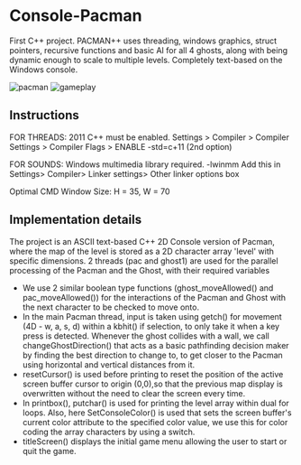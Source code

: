 # Console-Pacman
First C++ project. PACMAN++ uses threading, windows graphics, struct pointers, recursive functions and basic AI for all 4 ghosts, along with being dynamic enough to scale to multiple levels. Completely text-based on the Windows console.

![pacman](https://user-images.githubusercontent.com/45783867/196856309-a79d3a0b-b26c-4dd9-ba9b-6819862c072d.png)
![gameplay](https://user-images.githubusercontent.com/45783867/196856327-42de01e2-f029-48a2-9e5c-6781266206a2.png)

## Instructions

FOR THREADS: 2011 C++ must be enabled. Settings > Compiler > Compiler Settings > Compiler Flags > ENABLE -std=c+11 (2nd option)

FOR SOUNDS: Windows multimedia library required. -lwinmm Add this in Settings> Compiler> Linker settings> Other linker options box

Optimal CMD Window Size: H = 35, W = 70

## Implementation details
The project is an ASCII text-based C++ 2D Console version of Pacman, where the map of the level is stored as a 2D character array 'level' with specific dimensions. 2 threads (pac and ghost1) are used for the parallel processing of the Pacman and the Ghost, with their required variables
- We use 2 similar boolean type functions (ghost_moveAllowed() and pac_moveAllowed()) for the interactions of the Pacman and Ghost with the next character to be checked to move onto.
- In the main Pacman thread, input is taken using getch() for movement (4D - w, a, s, d) within a kbhit() if selection, to only take it when a key press is detected. 
Whenever the ghost collides with a wall, we call changeGhostDirection() that acts as a basic pathfinding decision maker by finding the best direction to change to, to get closer to the Pacman using horizontal and vertical distances from it. 
- resetCursor() is used before printing to reset the position of the active screen buffer cursor to origin (0,0),so that the previous map display is overwritten without the need to clear the screen every time. 
- In printbox(), putchar() is used for printing the level array within dual for loops. Also, here SetConsoleColor() is used that sets the screen buffer's current color attribute to the specified color value, we use this for color coding the array characters by using a switch.
- titleScreen() displays the initial game menu allowing the user to start or quit the game.
